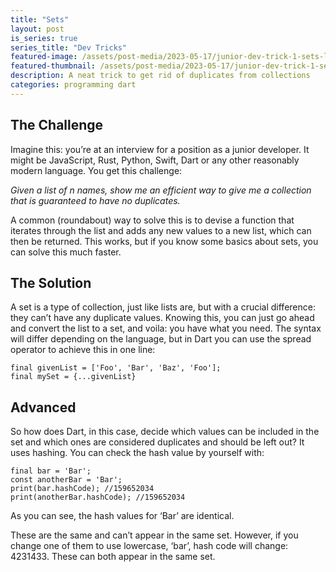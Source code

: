 ```yaml
---
title: "Sets"
layout: post
is_series: true
series_title: "Dev Tricks"
featured-image: /assets/post-media/2023-05-17/junior-dev-trick-1-sets-lg.jpg
featured-thumbnail: /assets/post-media/2023-05-17/junior-dev-trick-1-sets-sm.jpg
description: A neat trick to get rid of duplicates from collections
categories: programming dart
---
```


## The Challenge

Imagine this: you’re at an interview for a position as a junior developer. It might be JavaScript, Rust, Python, Swift, Dart or any other reasonably modern language. You get this challenge:

_Given a list of n names, show me an efficient way to give me a collection that is guaranteed to have no duplicates._

A common (roundabout) way to solve this is to devise a function that iterates through the list and adds any new values to a new list, which can then be returned. This works, but if you know some basics about sets, you can solve this much faster.

## The Solution

A set is a type of collection, just like lists are, but with a crucial difference: they can’t have any duplicate values. Knowing this, you can just go ahead and convert the list to a set, and voila: you have what you need. The syntax will differ depending on the language, but in Dart you can use the spread operator to achieve this in one line:

```
final givenList = ['Foo', 'Bar', 'Baz', 'Foo'];
final mySet = {...givenList}
```

## Advanced

So how does Dart, in this case, decide which values can be included in the set and which ones are considered duplicates and should be left out? It uses hashing. You can check the hash value by yourself with:

```
final bar = 'Bar';
const anotherBar = 'Bar';
print(bar.hashCode); //159652034
print(anotherBar.hashCode); //159652034
```

As you can see, the hash values for ‘Bar’ are identical.

These are the same and can’t appear in the same set. However, if you change one of them to use lowercase, ‘bar’, hash code will change: 4231433. These can both appear in the same set.
